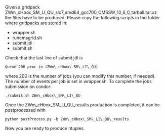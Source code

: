 Given a gridpack ZWm\_cHbox\_SM\_LI\_QU\_slc7\_amd64\_gcc700\_CMSSW\_10\_6\_0\_tarball.tar.xz lhe files have to be produced. Please copy the following scripts in the folder where gridpacks are stored in:

* wrapper.sh
* runcmsgrid.sh
* submit.jdl
* submit.sh

Check that the last line of submit.jdl is

    Queue 200 proc in (ZWm\_cHbox\_SM\_LI\_QU)

where 200 is the number of jobs (you can modify this number, if needed). The number of events per job is set in wrapper.sh. To complete the jobs submission on condor:

    ./submit.sh ZWm\_cHbox\_SM\_LI\_QU

Once the ZWm\_cHbox\_SM\_LI\_QU\_results production is completed, it can be postprocessed with

    python postProcess.py -b ZWm\_cHbox\_SM\_LI\_QU\_results

Now you are ready to produce ntuples.